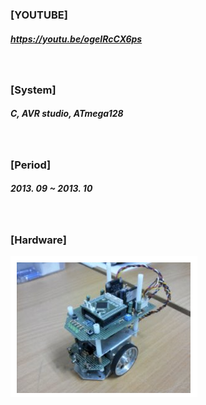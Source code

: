 ### [YOUTUBE]
##### https://youtu.be/ogeIRcCX6ps
<br>


### [System]
##### C, AVR studio, ATmega128
<br>


### [Period]
##### 2013. 09 ~ 2013. 10
<br>

### [Hardware]
![alt text](../images/img7.PNG)
